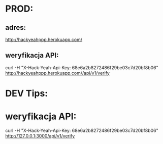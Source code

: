 # PROD:

## adres:
http://hackyeahppp.herokuapp.com/

## weryfikacja API:
curl -H "X-Hack-Yeah-Api-Key: 68e6a2b8272486f29be03c7d20bf8b06" http://hackyeahppp.herokuapp.com//api/v1/verify


# DEV Tips:

# weryfikacja API:
curl -H "X-Hack-Yeah-Api-Key: 68e6a2b8272486f29be03c7d20bf8b06" http://127.0.0.1:3000/api/v1/verify
